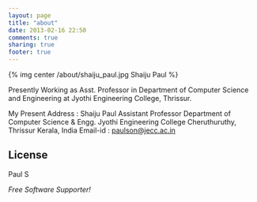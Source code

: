 ```yaml
---
layout: page
title: "about"
date: 2013-02-16 22:50
comments: true
sharing: true
footer: true
---
```

{% img center /about/shaiju_paul.jpg Shaiju Paul %}

Presently Working as Asst. Professor in Department of Computer Science and Engineering at Jyothi Engineering College, Thrissur.

My Present Address : 
	Shaiju Paul
	Assistant Professor
	Department of Computer Science & Engg. 
	Jyothi Engineering College
	Cheruthuruthy, Thrissur
	Kerala, India
	Email-id : paulson@jecc.ac.in


License
-

Paul S

*Free Software Supporter!*
